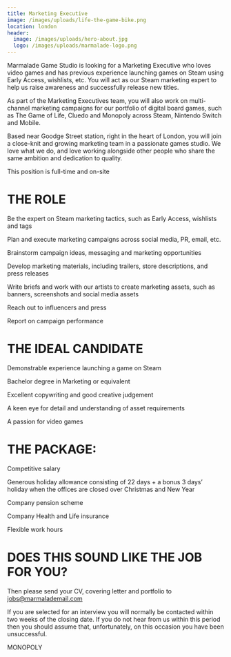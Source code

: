 ```yaml
---
title: Marketing Executive
image: /images/uploads/life-the-game-bike.png
location: london
header:
  image: /images/uploads/hero-about.jpg
  logo: /images/uploads/marmalade-logo.png
---
```

Marmalade Game Studio is looking for a Marketing Executive who loves video games and has previous experience launching games on Steam using Early Access, wishlists, etc. You will act as our Steam marketing expert to help us raise awareness and successfully release new titles. 

As part of the Marketing Executives team, you will also work on multi-channel marketing campaigns for our portfolio of digital board games, such as The Game of Life, Cluedo and Monopoly across Steam, Nintendo Switch and Mobile.

Based near Goodge Street station, right in the heart of London, you will join a close-knit and growing marketing team in a passionate games studio. We love what we do, and love working alongside other people who share the same ambition and dedication to quality. 

This position is full-time and on-site

# THE ROLE

Be the expert on Steam marketing tactics, such as Early Access, wishlists and tags

Plan and execute marketing campaigns across social media, PR, email, etc.

Brainstorm campaign ideas, messaging and marketing opportunities

Develop marketing materials, including trailers, store descriptions, and press releases

Write briefs and work with our artists to create marketing assets, such as banners, screenshots and social media assets

Reach out to influencers and press

Report on campaign performance

# THE IDEAL CANDIDATE

Demonstrable experience launching a game on Steam

Bachelor degree in Marketing or equivalent

Excellent copywriting and good creative judgement

A keen eye for detail and understanding of asset requirements

A passion for video games

# THE PACKAGE:

Competitive salary

Generous holiday allowance consisting of 22 days + a bonus 3 days’ holiday when the offices are closed over Christmas and New Year

Company pension scheme

Company Health and Life insurance

Flexible work hours

# DOES THIS SOUND LIKE THE JOB FOR YOU?

Then please send your CV, covering letter and portfolio to jobs@marmalademail.com



If you are selected for an interview you will normally be contacted within two weeks of the closing date. If you do not hear from us within this period then you should assume that, unfortunately, on this occasion you have been unsuccessful.



MONOPOLY
